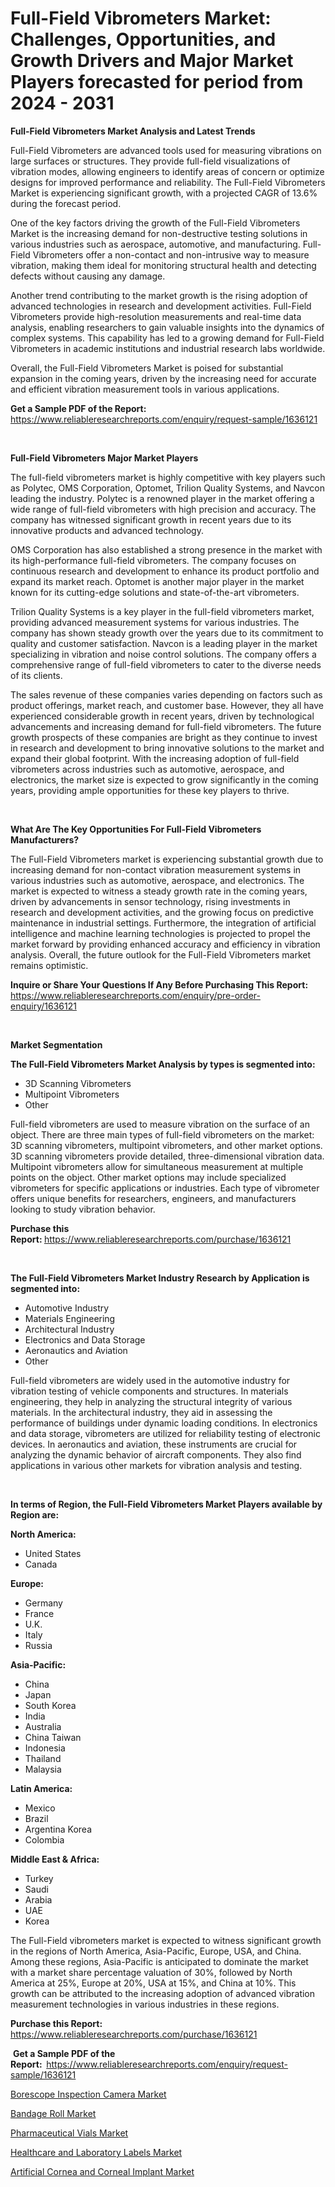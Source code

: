 <p><h1>Full-Field Vibrometers Market: Challenges, Opportunities, and Growth Drivers and Major Market Players forecasted for period from 2024 - 2031</h1></p><p><strong>Full-Field Vibrometers Market Analysis and Latest Trends</strong></p>
<p><p>Full-Field Vibrometers are advanced tools used for measuring vibrations on large surfaces or structures. They provide full-field visualizations of vibration modes, allowing engineers to identify areas of concern or optimize designs for improved performance and reliability. The Full-Field Vibrometers Market is experiencing significant growth, with a projected CAGR of 13.6% during the forecast period. </p><p>One of the key factors driving the growth of the Full-Field Vibrometers Market is the increasing demand for non-destructive testing solutions in various industries such as aerospace, automotive, and manufacturing. Full-Field Vibrometers offer a non-contact and non-intrusive way to measure vibration, making them ideal for monitoring structural health and detecting defects without causing any damage. </p><p>Another trend contributing to the market growth is the rising adoption of advanced technologies in research and development activities. Full-Field Vibrometers provide high-resolution measurements and real-time data analysis, enabling researchers to gain valuable insights into the dynamics of complex systems. This capability has led to a growing demand for Full-Field Vibrometers in academic institutions and industrial research labs worldwide. </p><p>Overall, the Full-Field Vibrometers Market is poised for substantial expansion in the coming years, driven by the increasing need for accurate and efficient vibration measurement tools in various applications.</p></p>
<p><strong>Get a Sample PDF of the Report:&nbsp;</strong> <a href="https://www.reliableresearchreports.com/enquiry/request-sample/1636121">https://www.reliableresearchreports.com/enquiry/request-sample/1636121</a></p>
<p>&nbsp;</p>
<p><strong>Full-Field Vibrometers Major Market Players</strong></p>
<p><p>The full-field vibrometers market is highly competitive with key players such as Polytec, OMS Corporation, Optomet, Trilion Quality Systems, and Navcon leading the industry. Polytec is a renowned player in the market offering a wide range of full-field vibrometers with high precision and accuracy. The company has witnessed significant growth in recent years due to its innovative products and advanced technology.</p><p>OMS Corporation has also established a strong presence in the market with its high-performance full-field vibrometers. The company focuses on continuous research and development to enhance its product portfolio and expand its market reach. Optomet is another major player in the market known for its cutting-edge solutions and state-of-the-art vibrometers.</p><p>Trilion Quality Systems is a key player in the full-field vibrometers market, providing advanced measurement systems for various industries. The company has shown steady growth over the years due to its commitment to quality and customer satisfaction. Navcon is a leading player in the market specializing in vibration and noise control solutions. The company offers a comprehensive range of full-field vibrometers to cater to the diverse needs of its clients.</p><p>The sales revenue of these companies varies depending on factors such as product offerings, market reach, and customer base. However, they all have experienced considerable growth in recent years, driven by technological advancements and increasing demand for full-field vibrometers. The future growth prospects of these companies are bright as they continue to invest in research and development to bring innovative solutions to the market and expand their global footprint. With the increasing adoption of full-field vibrometers across industries such as automotive, aerospace, and electronics, the market size is expected to grow significantly in the coming years, providing ample opportunities for these key players to thrive.</p></p>
<p>&nbsp;</p>
<p><strong>What Are The Key Opportunities For Full-Field Vibrometers Manufacturers?</strong></p>
<p><p>The Full-Field Vibrometers market is experiencing substantial growth due to increasing demand for non-contact vibration measurement systems in various industries such as automotive, aerospace, and electronics. The market is expected to witness a steady growth rate in the coming years, driven by advancements in sensor technology, rising investments in research and development activities, and the growing focus on predictive maintenance in industrial settings. Furthermore, the integration of artificial intelligence and machine learning technologies is projected to propel the market forward by providing enhanced accuracy and efficiency in vibration analysis. Overall, the future outlook for the Full-Field Vibrometers market remains optimistic.</p></p>
<p><strong>Inquire or Share Your Questions If Any Before Purchasing This Report:</strong> <a href="https://www.reliableresearchreports.com/enquiry/pre-order-enquiry/1636121">https://www.reliableresearchreports.com/enquiry/pre-order-enquiry/1636121</a></p>
<p>&nbsp;</p>
<p><strong>Market Segmentation</strong></p>
<p><strong>The Full-Field Vibrometers Market Analysis by types is segmented into:</strong></p>
<p><ul><li>3D Scanning Vibrometers</li><li>Multipoint Vibrometers</li><li>Other</li></ul></p>
<p><p>Full-field vibrometers are used to measure vibration on the surface of an object. There are three main types of full-field vibrometers on the market: 3D scanning vibrometers, multipoint vibrometers, and other market options. 3D scanning vibrometers provide detailed, three-dimensional vibration data. Multipoint vibrometers allow for simultaneous measurement at multiple points on the object. Other market options may include specialized vibrometers for specific applications or industries. Each type of vibrometer offers unique benefits for researchers, engineers, and manufacturers looking to study vibration behavior.</p></p>
<p><strong>Purchase this Report:&nbsp;</strong><a href="https://www.reliableresearchreports.com/purchase/1636121">https://www.reliableresearchreports.com/purchase/1636121</a></p>
<p>&nbsp;</p>
<p><strong>The Full-Field Vibrometers Market Industry Research by Application is segmented into:</strong></p>
<p><ul><li>Automotive Industry</li><li>Materials Engineering</li><li>Architectural Industry</li><li>Electronics and Data Storage</li><li>Aeronautics and Aviation</li><li>Other</li></ul></p>
<p><p>Full-field vibrometers are widely used in the automotive industry for vibration testing of vehicle components and structures. In materials engineering, they help in analyzing the structural integrity of various materials. In the architectural industry, they aid in assessing the performance of buildings under dynamic loading conditions. In electronics and data storage, vibrometers are utilized for reliability testing of electronic devices. In aeronautics and aviation, these instruments are crucial for analyzing the dynamic behavior of aircraft components. They also find applications in various other markets for vibration analysis and testing.</p></p>
<p>&nbsp;</p>
<p><strong>In terms of Region, the Full-Field Vibrometers Market Players available by Region are:</strong></p>
<p>
    <p> <strong> North America: </strong>
        <ul>
            <li>United States</li>
            <li>Canada</li>
        </ul>
        </p> 
    <p> <strong> Europe: </strong>
        <ul>
            <li>Germany</li>
            <li>France</li>
            <li>U.K.</li>
            <li>Italy</li>
            <li>Russia</li>
        </ul>
        </p> 
    <p> <strong> Asia-Pacific: </strong>
        <ul>
            <li>China</li>
            <li>Japan</li>
            <li>South Korea</li>
            <li>India</li>
            <li>Australia</li>
            <li>China Taiwan</li>
            <li>Indonesia</li>
            <li>Thailand</li>
            <li>Malaysia</li>
        </ul>
        </p> 
    <p> <strong> Latin America: </strong>
        <ul>
            <li>Mexico</li>
            <li>Brazil</li>
            <li>Argentina Korea</li>
            <li>Colombia</li>
        </ul>
        </p> 
    <p> <strong> Middle East & Africa: </strong>
        <ul>
            <li>Turkey</li>
            <li>Saudi</li>
            <li>Arabia</li>
            <li>UAE</li>
            <li>Korea</li>
        </ul>
    </p>
    </p>
<p><p>The Full-Field vibrometers market is expected to witness significant growth in the regions of North America, Asia-Pacific, Europe, USA, and China. Among these regions, Asia-Pacific is anticipated to dominate the market with a market share percentage valuation of 30%, followed by North America at 25%, Europe at 20%, USA at 15%, and China at 10%. This growth can be attributed to the increasing adoption of advanced vibration measurement technologies in various industries in these regions.</p></p>
<p><strong>Purchase this Report: </strong><a href="https://www.reliableresearchreports.com/purchase/1636121">https://www.reliableresearchreports.com/purchase/1636121</a></p>
<p>&nbsp;<strong>Get a Sample PDF of the Report:&nbsp;&nbsp;</strong><a href="https://www.reliableresearchreports.com/enquiry/request-sample/1636121">https://www.reliableresearchreports.com/enquiry/request-sample/1636121</a></p>
<p><strong></strong></p>
<p><p><a href="https://medium.com/@benjaminrice16/borescope-inspection-camera-market-share-evolution-and-market-growth-trends-2024-2031-0aaf163b2b9e">Borescope Inspection Camera Market</a></p><p><a href="https://medium.com/@benjaminrice16/bandage-roll-market-analysis-and-sze-forecasted-for-period-from-2024-to-2031-9ab4e40f8556">Bandage Roll Market</a></p><p><a href="https://medium.com/@benjaminrice16/pharmaceutical-vials-market-size-and-market-trends-complete-industry-overview-2024-to-2031-d41d9eec0f9d">Pharmaceutical Vials Market</a></p><p><a href="https://medium.com/@benjaminrice16/healthcare-and-laboratory-labels-market-insight-market-trends-growth-forecasted-from-2024-to-ac2e2aba1d05">Healthcare and Laboratory Labels Market</a></p><p><a href="https://medium.com/@benjaminrice16/artificial-cornea-and-corneal-implant-market-trends-forecast-and-competitive-analysis-to-2031-c11aa4c413a0">Artificial Cornea and Corneal Implant Market</a></p></p>